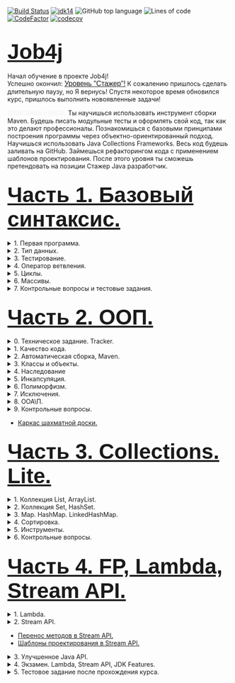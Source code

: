 [![Build Status](https://travis-ci.com/IuriyG/job4j.svg?branch=master)](https://travis-ci.org/IuriyG/job4j)
[![jdk14](https://img.shields.io/badge/JDK-14-blue.svg)](http://jdk.java.net/14/)
![GitHub top language](https://img.shields.io/github/languages/top/IuriyG/job4j)
![Lines of code](https://img.shields.io/tokei/lines/github/IuriyG/job4j)
[![CodeFactor](https://www.codefactor.io/repository/github/iuriyg/codewars/badge)](https://www.codefactor.io/repository/github/iuriyg/job4j)
[![codecov](https://codecov.io/gh/IuriyG/job4j/branch/master/graph/badge.svg)](https://codecov.io/gh/IuriyG/job4j)

# <font size="10" color="#03A9F4" face="Arial">[Job4j](https://job4j.ru "Обучение и трудоустройство Java-программистов от Junior до Senior.")</font>

Начал обучение в проекте Job4j!  
Успешно
окончил: <font size="3" color="#03A9F4" face="Arial">[Уровень "Стажер"!](https://job4j.ru/courses/java_with_zero_to_job.html "Уровень <Стажер>")</font>
К сожалению пришлось сделать длительную паузу, но Я вернусь!
Спустя некоторое время обновился курс, пришлось выполнить новоявленные задачи!

<font size="3" color="#F5F5F5" face="Arial"> <b>Описание курса: </b> </font>
Ты научишься использовать инструмент сборки Maven. Будешь писать модульные тесты и оформлять свой код, 
так как это делают профессионалы. Познакомишься с базовыми принципами построения программы через 
объектно-ориентированный подход. Научишься использовать Java Collections Frameworks. 
Весь код будешь заливать на GitHub. Займешься рефакторингом кода с применением шаблонов проектирования. 
После этого уровня ты сможешь претендовать на позиции Стажер Java разработчик.

## <font size="8" color="#03A9F4" face="Arial">[Часть 1. Базовый синтаксис.](https://github.com/IuriyG/job4j/tree/master/chapter_001/src/main/java/ru/job4j) </font>

  <details><summary>1. Первая программа.</summary>

* JDK.
* IDEA.
* MSysGit. Установить и настроить.
* [GitHub. Регистрация.](https://github.com/IuriyG/job4j_elementary)
* Генерация публичного и закрытого ключа для github.
* Импорт проекта в IDEA.
* Создание репозитория и привязка к исходному коду.
* [Загрузка файлов на github.](https://github.com/IuriyG/job4j_elementary/blob/master/src/ru/job4j/Echo.java) 
* [Фиксация изменений на github.](https://github.com/IuriyG/job4j_elementary/commit/94b8ddc702b079b0b7687626d9bc364a456204a3)
* Кто такой - CI Бот?
* [Разбор первой программы.](https://github.com/IuriyG/job4j/blob/master/chapter_001/src/main/java/Multiple.java)
* Заголовок в файле java.
* Процесс компиляции и запуска Java программы.
* Checkstyle.
        
  </details>

 <details><summary>2. Тип данных.</summary>
  
* Что такое переменная.
* Определите тип данных для переменных.
* Переменные.
* Арифметические операции.
* Переназначение переменной.
* Методы.
* [Аргументы.](https://github.com/IuriyG/job4j/blob/df61cdf30eb3ce430d15c4b6658d38a9c0aedac7/chapter_001/src/main/java/ru/job4j/calculator/ArgMethod.java)
* Результат работы метода.
* [Конвертер валюты.](https://github.com/IuriyG/job4j/blob/master/chapter_001/src/main/java/ru/job4j/converter/Converter.java)
* [Идеальный вес.](https://github.com/IuriyG/job4j/blob/master/chapter_001/src/main/java/ru/job4j/calculator/Fit.java)
* [Расстояние между точками в системе координат.](https://github.com/IuriyG/job4j/blob/master/chapter_001/src/main/java/ru/job4j/condition/Point.java)
* [Стороны прямоугольника.](https://github.com/IuriyG/job4j/blob/master/chapter_001/src/main/java/ru/job4j/condition/SqArea.java)
* [Площадь треугольника.](https://github.com/IuriyG/job4j/blob/master/chapter_001/src/main/java/ru/job4j/condition/TrgArea.java)
* [String.](https://github.com/IuriyG/job4j/blob/b4b6e6c3fe3da680feb7254db157c3ec6443ee7a/chapter_001/src/main/java/ru/job4j/condition/Greeting.java)
* Преобразование примитивных типов.
</details>

<details><summary>3. Тестирование.</summary>

* [Что такое тестирование.](https://github.com/IuriyG/job4j/blob/master/chapter_001/src/main/java/ru/job4j/converter/Converter.java)
* [Модульные тесты.](https://github.com/IuriyG/job4j/blob/master/chapter_001/src/test/java/ru/job4j/converter/ConverterTest.java)
* [Что такое import.](https://github.com/IuriyG/job4j/commit/20e5b5735a2ec22fa120992b694ec805b2d67903)
* [Входные данные в тесте.](https://github.com/IuriyG/job4j/commit/360664ec1c6350104d93b524f5ba11d8ad16b84b)
* [Тесты для задачи "идеальный вес".](https://github.com/IuriyG/job4j/blob/master/chapter_001/src/test/java/ru/job4j/calculator/FitTest.java)
* [Тесты для расстояния между точками.](https://github.com/IuriyG/job4j/blob/master/chapter_001/src/test/java/ru/job4j/condition/PointTest.java)
* [Тесты для стороны прямоугольника.](https://github.com/IuriyG/job4j/blob/master/chapter_001/src/test/java/ru/job4j/condition/SqAreaTest.java)
*  Аннотация @Test

</details>

<details><summary>4. Оператор ветвления.</summary>

* [Операции сравнения.](https://github.com/IuriyG/job4j/commit/63ffc3c4ffbd076f2e7627e1a13c2a0eff576857)
* Операторы ветвлений.
* [Оператор if с блоком else](https://github.com/IuriyG/job4j/commit/8e5227d637137af0437d4040025f7ed3bc05804c)
* [Операторы сравнения в String.](https://github.com/IuriyG/job4j/commit/0cc1d592985f55e2e4f458a4638c82a66079664c)
* [Глупый бот](https://github.com/IuriyG/job4j/blob/master/chapter_001/src/main/java/ru/job4j/condition/DummyBot.java)
* Блок-схемы.
* Псевдокод.
* [Тернарное сравнение.](https://github.com/IuriyG/job4j/commit/d3e7f8c1b9241ee5b8489f5082482d9f0bd3af42)
* Булева логика.
* [Оператор &&](https://github.com/IuriyG/job4j/commit/041ae46c8247d968435badd97872b1ad9376ac64)
* [Оператор ||](https://github.com/IuriyG/job4j/commit/db350c616de03624be02040dafa8caa1839fff8b)
* [Логическое отрицание!](https://github.com/IuriyG/job4j/commit/4a07287e93dde6c0a9d594b8613d7ac5dba91bb1)
* [if c return.](https://github.com/IuriyG/job4j/commit/276bc4ba6ef721cc55200178aa654c28d435adbc)
* [Множественное логическое выражение И](https://github.com/IuriyG/job4j/commit/4c7ed006a563cfdad0589bf3d9bf64cdd1a451ce)
* [Math.abs](https://github.com/IuriyG/job4j/blob/dd1983b874b0ab6966c90c94dd7a07ab8bbbe4a1/chapter_001/src/main/java/ru/job4j/condition/ChessBoard.java)
* Вложенный оператор if else. Запутанный код
* [Отладка программы в IDEA.](https://github.com/IuriyG/job4j/commit/187733e95bb10eec59d20fde69cc0f413cc298ac)
* [Switch.](https://github.com/IuriyG/job4j/commit/1020789372e19b29e75e21fadf6ec207270b74ed)
* [Switch - matcher.](https://github.com/IuriyG/job4j/commit/e6dc3798a4e63a8d96735e25257934d2bcb0eb93)
</details>

<details><summary>5. Циклы.</summary>

* Цикл for. Определение.
* [Сумма чисел.](https://github.com/IuriyG/job4j/commit/4aa96600313f470d1a1844148f47162d03a17142)
* Вечный цикл for.
* [Подсчет суммы чётных чисел в диапазоне](https://github.com/IuriyG/job4j/blob/master/chapter_001/src/main/java/ru/job4j/loop/Counter.java)
* [Создать программу, вычисляющую факториал.](https://github.com/IuriyG/job4j/commit/bd4b5d1c57c6b4eee962dea0d04550f700b2c819)
* [Построить шахматную доску в псевдографике.](https://github.com/IuriyG/job4j/commit/a5201b9441d691e5e8f28bef3367fc2b0c79a89e)
* [Протеиновая диета](https://github.com/IuriyG/job4j/commit/f30d371b75e88de6aedb50a4166eb614fe429f5d)
* [Простое число](https://github.com/IuriyG/job4j/commit/6be8d02c9ea25ff853d76520e7c01bd3fef7d1f1)
* [Простые числа](https://github.com/IuriyG/job4j/blob/master/chapter_001/src/main/java/ru/job4j/loop/PrimeNumber.java)
* [Ипотека](https://github.com/IuriyG/job4j/commit/3f2c5d9f630575790fbc8a2f403a9a7a61b15f6e)
* Именование классов и переменных
* [Крест в псевдографике.](https://github.com/IuriyG/job4j/commit/49ad9c502b2a9d450ef5fa015d4332a39341dc9a)
* [Генерация конструкций в IDEA](https://github.com/IuriyG/job4j/commit/905e47d661ed1ba4fa26f7421f6c20965bda78c6)
</details>

<details><summary>6. Массивы.</summary>

* Объявление массива.
* [Размер массива.](https://github.com/IuriyG/job4j/commit/58885f67ed29c3e19dfe9c8d3fe160b8ac3aa7b0)
* [Заполнение массива.](https://github.com/IuriyG/job4j/commit/1a43b1504b2c5327b17d015f964ed0c1091a3fe4)
* [Массивы и цикл for.](https://github.com/IuriyG/job4j/commit/57d4c1df032bbf913440742eb7f88df29043a0dd)
* [Массивы и цикл for-each.](https://github.com/IuriyG/job4j/commit/57d4c1df032bbf913440742eb7f88df29043a0dd)
* [Заполнить массив степенями чисел.](https://github.com/IuriyG/job4j/commit/71d93de7f8ed1c62c95dede382618f67be2a9a45)
* [Массивы в тестах.](https://github.com/IuriyG/job4j/commit/71d93de7f8ed1c62c95dede382618f67be2a9a45)
* [Классический поиск перебором.](https://github.com/IuriyG/job4j/commit/f7407f300b1677c0a0337798d4c4650db74fff25)
* Упорядочить массив.
* [Выход за границу массива.](https://github.com/IuriyG/job4j/commit/0e322405cbc8aa593e418aeb202a57b2ce4fb315)
* [Переставить элементы массива.](https://github.com/IuriyG/job4j/commit/10b7657f20b58a37d3231fdbca6cc725e8fd8291)
* [Перевернуть массив.](https://github.com/IuriyG/job4j/commit/5f1e199a22ec2a991d0811d60b1437eeba4cc30d)
* [Массив заполнен true или false.](https://github.com/IuriyG/job4j/blob/4e7b11489354b53d6b24c251f6b85149f771d327/chapter_001/src/main/java/ru/job4j/array/Check.java)
* [Слово начинается с ...](https://github.com/IuriyG/job4j/commit/5c3d69f24347c01f0ac6462de16b14744d51decd)
* [Сравнить последние элементы двух массивов.](https://github.com/IuriyG/job4j/blob/3bf4b2f2abbdc516d96072636debdad1c3466e93/chapter_001/src/main/java/ru/job4j/array/EqLast.java)
* [Обход массива с последнего элемента.](https://github.com/IuriyG/job4j/blob/329baf3a6797b85939f0a97bfc30a9a67f4be4b3/chapter_001/src/main/java/ru/job4j/array/PrintEvenElements.java)
* [Слово заканчивается на ...](https://github.com/IuriyG/job4j/commit/1df84e70256507547877afa1f40821a9db5d0b42)
* [Поиск индекса в диапазоне.](https://github.com/IuriyG/job4j/commit/6ecb9b069fe3e20e1c8f6b397b0c3444b3d3709d)
* [Поиск минимального числа в массиве.](https://github.com/IuriyG/job4j/commit/d8eb240dd4e22c9e22588ceb497ed54be81b1041)
* [Поиск минимума в диапазоне.](https://github.com/IuriyG/job4j/commit/399e5f27e725b3ce7c39842140d73de2532a5dc9)
* [Сортировка выборкой.](https://github.com/IuriyG/job4j/commit/6a2d890546b488982461db3606f8e75fbaf39c55)
* [Двумерный массив.](https://github.com/IuriyG/job4j/commit/a38a8233f3448027d8bb64fb8815e7f377a18fbb)
* [Размер элемента двухмерного массива.](https://github.com/IuriyG/job4j/commit/235e3574014dbd65421e23754c5aa6de189075b2)
* [Двухмерный массив. Циклы.](https://github.com/IuriyG/job4j/commit/b77c3f6138e97886910ce292a3e1add33d05097e)
* [Двухмерный массив. If.](https://github.com/IuriyG/job4j/commit/fe9d3d772ec54ad884f06c943573d04d764bcc07)
* [Двухмерный массив. Таблица умножения.](https://github.com/IuriyG/job4j/commit/a5d8f1219dd25198d09d44d96e773cdd7ee093ae)
* [Моно-строка в матрице.](https://github.com/IuriyG/job4j/commit/bf836ddca012ccb4e316e381dda75c3754b043b3)
* [Моно-столбец в матрице.](https://github.com/IuriyG/job4j/commit/bf836ddca012ccb4e316e381dda75c3754b043b3)
* [Массив из диагонали матрицы.](https://github.com/IuriyG/job4j/commit/49419dd0e134e88985059c00bc233592ff3651a5)
* [Выигрышные комбинации в сокобан.](https://github.com/IuriyG/job4j/commit/bf836ddca012ccb4e316e381dda75c3754b043b3)
* [Дефрагментация массива.](https://github.com/IuriyG/job4j/commit/d30a78cb6d3992af065b7314548c66e247b6998a)
* [Жадный алгоритм. Сдача в кофе машине.](https://github.com/IuriyG/job4j/commit/9aa8f11c61c8f5220d02329b524d67b2036128b1)
</details>

<details><summary>7. Контрольные вопросы и тестовые задания.</summary>

* <details><summary>Сдача теории.</summary>

      Вопросы. 
        1. Что такое виртуальная машина?
        2. К какому типу языка программирования относится Java?
        3. Из каких компонентов состоит Java (JDK, JRE, JVM)?
        4. Для чего используется JDK?
        5. Для чего используется JRE? 
        6. Для чего используется VM?
        7. Расскажите про примитивные типы.
        8. Опишите шаги для компиляции и запуска приложения в консоли (javac java).
        9. Что такое "оператор условия"?
        10. Какие типы операторов условия существуют?
        11. Расскажите про булевы операции || &&?  Расскажите элементы таблицы истинности?
        12. Что такое тернарное условие?
        13. Что такое циклы и для чего они используются?
        14. Для чего используется цикл for?
        15. Для чего используется цикл foreach?
        16. Для чего используется цикл while?
        17. Для чего используется цикл do while?
        18. Что такое массив?
        19. Как создать массив?
        20. Как присвоить значение ячейке массива?
        21. Как можно пройти по всем элементам массива?
        22. Как можно найти элемент в массиве?
        23. Что будет, если записывать элемент по индексу -1?
        24. Как удалить ячейку в массиве?
        25. Как отредактировать ячейку в массиве?

* [Тестовое задание: сокобан.](https://github.com/IuriyG/games_oop_javafx/commit/372d19328e6dab204c496ff8c4871197c3c1fc35)
* [Тестовое задание: объединить два массива.](https://github.com/IuriyG/job4j/commit/d9b0b7fc2b4ae21c9a59ac181ad2b4593cad70ab)
</details>
  </details>

## <font size="8" color="#03A9F4" face="Arial">[Часть 2. ООП.](https://github.com/IuriyG/job4j/tree/master/chapter_002/src/test/java/ru/job4j) </font>

<details><summary>0. Техническое задание. Tracker.</summary>

 * Техническое задание - проект Tracker.
 * [Репозиторий под проект Tracker.](https://github.com/IuriyG/job4j_tracker)
 </details>

<details><summary>1. Качество кода.</summary>

* Чтение кода и базовые ошибки.
</details>

<details><summary>2. Автоматическая сборка, Maven.</summary>

* Запуск Maven. Фаза test.
* Структура Maven проекта.
* Подключение библиотек.
* [Checkstyle с Maven.](https://github.com/IuriyG/job4j/blob/94240f82bd0c55d5887edc8e915b1c5664a0a6ba/pom.xml#L96)
</details>

<details><summary>3. Классы и объекты.</summary>

* Теория.
* [Создание объекта.](https://github.com/IuriyG/job4j/commit/6a566332f0d82436a45604b60b3d4e08d0d210df)
* [Вызов метода объекта.](https://github.com/IuriyG/job4j/commit/3c3e4356324ffaaab335dbe30b1554eb6e16b41b)
* [Вызов метода с аргументами.](https://github.com/IuriyG/job4j/commit/50142df85b1dc9d8e492584f74cf77404806b953)
* [Вызов метод с возвращаемым типом.](https://github.com/IuriyG/job4j/commit/4dd833800929161605a31cb95f2583b1b95aeab5)
* [Поля объекта.](https://github.com/IuriyG/job4j/commit/53cefe5ce0cf091cf272053e86f84c8c95e95778)
* [Взаимодействие объектов.](https://github.com/IuriyG/job4j/commit/b3a94d98fa8fb559963b03b45fa20c43fbf0f54f)
* Конструктор.
* [Состояние объекта.](https://github.com/IuriyG/job4j/blob/5c66331cc40ae5df2913e2dfb4a5ebd200cbe0a5/chapter_001/src/main/java/ru/job4j/oop/Battery.java)
* [Статические и не статические методы.](https://github.com/IuriyG/job4j/commit/17ef71a54d0bfb28c495b2f98a161dbd34860a1b)
* [Рефакторинг — Расстояние между точками.](https://github.com/IuriyG/job4j/commit/d5bc899704626bff425571d228400be4ec7c504d)
* [Рефакторинг — Площадь треугольника.](https://github.com/IuriyG/job4j/commit/5857774651d6ae2fd456a8649b1598f982b0ab28)
* [Перегрузить метод max для трех чисел.](https://github.com/IuriyG/job4j/commit/66c272bebd29e874c83670169a7ef701ffeeaedc)
* [Расстояние между точками в трехмерном пространстве.](https://github.com/IuriyG/job4j/commit/6f3e96c24e7fb61a673ff0d23fd25d3f4226cd81)
* Локальные переменные и поля.
* Зона видимости переменных.
</details>

<details><summary>4. Наследование</summary>

* Что такое наследование.
* [Перегрузка конструктора.](https://github.com/IuriyG/job4j/commit/9fc99486238eb9f541e40d050681b54fede19231)
* [Реализация профессий в коде.](https://github.com/IuriyG/job4j/commit/a94d74493931f67c96e3f6644cb375ca2e419256)
* [Переопределение.](https://github.com/IuriyG/job4j/commit/779e88a94d371bf7489bb09fff635b75e7039dbc)
* [Аннотация @Override.](https://github.com/IuriyG/job4j/commit/603496b9b6e260769c1fece04c1dafaec6f8344c)
* [Date. Отображение даты.](https://github.com/IuriyG/job4j/commit/fd1805d7ed1143117ebcfb1676a02bbd1d2c4ee5)
</details>

<details><summary>5. Инкапсуляция.</summary>

* [Что такое инкапсуляция.](https://github.com/IuriyG/job4j/blob/1e40893ad747eebd28285183e68ea189216eaa68/chapter_001/src/main/java/ru/job4j/encapsulation/Config.java)
* [Модель данных.](https://github.com/IuriyG/job4j/blob/bb67f2686ce1ecf2335f8fa18870a4a96c8ec023/chapter_001/src/main/java/ru/job4j/pojo/College.java)
* [Массивы и модели.](https://github.com/IuriyG/job4j/commit/50f9639ea30eac74be4399b806ee99139d4d37ab)
* Массив с пустыми ячейками.
* [Удаление моделей из массива.](https://github.com/IuriyG/job4j/commit/844e4402b626e0f1192ec143eebd8a4d2e528846)
* Сравнение моделей. Метод equals.
* [Tracker - хранилище.](https://github.com/IuriyG/job4j/commit/c7bf953bbff74de6fe6fe4dd37852f3916ffef4f)
* Метод замены заявки. Tracker.replace.
* Метод удаления заявки Tracker.delete. 
* Что такое валидация?
* toString.
</details>

<details><summary>6. Полиморфизм.</summary>

* Что такое полиморфизм.
* [Чтение из консоли. Класс Scanner.](https://github.com/IuriyG/job4j/commit/992aa46d340253e54b222a148949a4d6628fbbbd)
* [Scanner и чтение числа из консоли.](https://github.com/IuriyG/job4j/blob/a5fb220413b34d797b6c3b1a9a07b2f2a9cdd933/chapter_001/src/main/java/ru/job4j/io/Matches.java)
* [Реализация класса StartUI.](https://github.com/IuriyG/job4j/commit/2b5885300f07f255176e6472289b9986b9da5230)
* Реализация класса StartUI. Вывод меню.
* Реализация класса StartUI. Добавление заявки.
* Реализация класса StartUI. Вывод всех заявок.
* Реализация класса StartUI. Изменение заявки.
* Реализация класса StartUI. Удаление заявки.
* Реализация класса StartUI. Вывод заявки по id.
* Реализация класса StartUI. Вывод заявок по имени.
* [Интерфейс Input.](https://github.com/IuriyG/job4j/blob/1d85898e9b/chapter_001/src/main/java/ru/job4j/poly/Bus.java)
* [Приведение типов. Повышение типа и понижение типа.](https://github.com/IuriyG/job4j/commit/b476be5fe00441e9d04a7e24e33b2c950598cbbc)
* [Зачем нужно приведение типов.](https://github.com/IuriyG/job4j/commit/b08d47800fd0ce7129459481dc295ab0fe237af6)
* Зависимости классов.
* [Разрыв зависимости StartUI от Scanner.](https://github.com/IuriyG/job4j/commit/64ca3f4587a234971740fe74aae699c24b241129)
* [Статические методы.](https://github.com/IuriyG/job4j/commit/4e9094bc89f02bd0d1ba5791d9715ece20ffc5b5)
* [Input и полиморфизм.](https://github.com/IuriyG/job4j/commit/f844f67043781cc4cf2b10ad40abc073d5520959)
* [Тестирование. Подготовка данных.](https://github.com/IuriyG/job4j/commit/ef42fe4319c9bc8c353026f8b8096fa86b95c509)
* [Создания Manifest для проекта Tracker.](https://github.com/IuriyG/job4j/commit/16748e777f515be00751bea94122b2f6c7dcf70c)
* [Шаблон проектирования — Стратегия.](https://github.com/IuriyG/job4j/commit/84fc927ebbdfc6924cc4e6e6a13d38ab12b0a358)
* [Реализация меню за счет шаблона стратегия.](https://github.com/IuriyG/job4j/commit/5724cbf36cc3e7c0156dfc2161151541f7b5ed73)
* [Написать тесты на StartUI.](https://github.com/IuriyG/job4j/commit/1cee9d13ddd5d60f949c7270d46189afa089ec6c)
* [Зависимость от System.out.](https://github.com/IuriyG/job4j/commit/e877671ad9a7999903961ba6c8a1ce2a43555bb9)
* [Рефакторинг теста @Before @After.](https://github.com/IuriyG/job4j/commit/e877671ad9a7999903961ba6c8a1ce2a43555bb9)
* [Тесты вывода на консоль в StartUI.](https://github.com/IuriyG/job4j/commit/8ea012a1855f3467c2498fc4e24af24be5a24cb1)
</details>

<details><summary>7. Исключения.</summary>

* [Что такое исключение.](https://github.com/IuriyG/job4j/commit/7bf6794e1c7de2002d0119bdb7d2d4a29ea2406a)
* [java.lang.NullPointerException.](https://github.com/IuriyG/job4j/commit/6d83114382c1c98013a940cb917d96067e1c6299)
* [Кидаем исключение - throw new RuntimeException](https://github.com/IuriyG/job4j/commit/1508fdf97690f58c24f09b8deac65a71f23d61c7)
* [Тестирование исключений с junit.](https://github.com/IuriyG/job4j/commit/b4f1f79f957c93a5b1b67f270dfbf453520af5e8)
* [Пользовательские исключения.](https://github.com/IuriyG/job4j/commit/f3de1f991ef5c46be364cb6f0708c981f4d546f6)
* [Иерархия исключений и множественный catch.](https://github.com/IuriyG/job4j/commit/69a0908ada62d129d3825ec155e3f038782bcf85)
* [Error - исключения, связанные с работой виртуальной машины.](https://github.com/IuriyG/job4j/commit/7ad38ceb37a44754c382341ade4e4968f8a1563d)
* [Обеспечить бесперебойную работу приложения Tracker.](https://github.com/IuriyG/job4j/commit/79d9e9f48e5a7f265bab96d4601bbdbaca62d668)
* [Тесты на StartUI.](https://github.com/IuriyG/job4j/blob/79d9e9f48e5a7f265bab96d4601bbdbaca62d668/chapter_002/src/test/java/ru/job4j/tracker/StartUITest.java)
* [Рефакторинг — Шаблон Декоратор для валидатора.](https://github.com/IuriyG/job4j/commit/90c056949c23e0d00597c0ee98730db96ccb6c07)
* [Тест на ValidateInput.](https://github.com/IuriyG/job4j/blob/9851a28757/chapter_002/src/test/java/ru/job4j/tracker/ValidateInputTest.java)
* [Замена if-else-throw на if-throw.](https://github.com/IuriyG/job4j/commit/33ebd679aea79b40c785708ed4e35b1d53023aca)
</details>

<details><summary>8. ООА\П.</summary>

* Что такое ООА\П?
* [Singleton.](https://github.com/IuriyG/job4j/commit/90dcc8b9756fcb55781aef9b5bbc627a2bc6446e)
* Шаблон фабричный метод.
* [final.](https://github.com/IuriyG/job4j/commit/72ee09857833ab99461c0fab9bcd68b1a1d83839)
</details>

<details><summary>9. Контрольные вопросы.</summary>

* <details><summary>Экзамен. ООП.</summary>

      Вопросы.
        1. Что такое ООП?        
        2. Базовые концепции ООП?
        3. Укажите из каких элементов состоит класс.
        4. Что такое конструктор?
        5. Можно ли наследовать конструктор?
        6. Что такое перегрузка конструктора?
        7. Что такое статический метод?
        8. Что такое не статический метод?
        9. Для чего используется ключевое слово this?
        10. Какой класс является базовый родительным классов для всех классов?
        11. Что такое наследование? Приведите примеры из реальной жизни.
        12. Опишите процесс создания нового объекта.
        13. Как вызвать метод из родительского класса?
        14. Что такое переопределение метода?
        15. Можно ли переопределить статический метод?
        16. Что такое виртуальная функция и используются ли они в Java?
        17. Что такое перегрузка метода?
        18. Можно ли изменить тип возвращаемых данных при перегрузке метода?
        19. Что такое множественное наследование? Как его можно реализовать в Java.
        20. Что такое полиморфизм? Приведите примеры из реальной жизни.
        21. Что такое инкапсуляция?
        22. Как реализована инкапсуляция в Java? 
        23. Можно ли применить модификаторы доступ к конструкторам?
        24. Что такое интерфейс?
        25. Какие типы исключительных ситуаций бывают?
        26. Назовите основные методы класса Object?
        27. Что такое шаблоны проектирования?
        28. Объясните шаблон - декоратор.
        29. Объясните шаблон - стратегия.
</details>

* [Каркас шахматной доски.](https://github.com/IuriyG/games_oop_javafx/commit/650566718eec5f27b099292b417a82ac7751e26c)
</details>

## <font size="8" color="#03A9F4" face="Arial">[Часть 3. Collections. Lite.](https://github.com/IuriyG/job4j/tree/master/chapter_003/src/main/java/ru/job4j) </font>

<details><summary>1. Коллекция List, ArrayList.</summary>

* Интерфейс Collection.
* [Коллекции, ArrayList, List, Обобщения.](https://github.com/IuriyG/job4j/commit/b156c0553f7a87522e99fab0272eed50764da1c9)
* [Телефонный справочник на базе ArrayList.](https://github.com/IuriyG/job4j/commit/baec4bd40b89b940fb85f0cddc9e28c394d37872)
* [Очередь с приоритетом на LinkedList.](https://github.com/IuriyG/job4j/commit/ba134f8c663aa1450d6497fc8b40e2ea41653993)
* [ Конвертация ArrayList в двухмерный массив.](https://github.com/IuriyG/job4j/commit/0fa9c98a393cce2cac53fe4f68eb951eeb604b97)
* [Конвертация двумерного массива в ArrayList.](https://github.com/IuriyG/job4j/commit/5c9b3be314dbc1327f508bf3b7dbbca824b5a404)
* [Конвертация листа массивов в один лист Integer.](https://github.com/IuriyG/job4j/commit/7ac5744e81874fd2da6ab775d5d703eaca5e002c)
* [Изменить программу Tracker из 2-го модуля.](https://github.com/IuriyG/job4j/commit/145684edcb55b3303270de62f297c58c64916015)
</details>

<details><summary>2. Коллекция Set, HashSet.</summary>

* [Set, HashSet, Iterator.](https://github.com/IuriyG/job4j/commit/7a2192554a3e86d00e1abeee6dccbcb4ca637a14)
* [Уникальные задачи.](https://github.com/IuriyG/job4j/commit/8beb21c9c02138c257d97982398d0363dddabfb9)
* [Идентичные тексты.](https://github.com/IuriyG/job4j/commit/9229286d94300a61919c6e3c7db3c2aac78927be)
* [Модели данных и HashSet.](https://github.com/IuriyG/job4j/commit/7a3d25c9f6fa830ebf22fd2dc8f343a88cff80ed)
</details>

<details><summary>3. Map. HashMap. LinkedHashMap.</summary>

* [Map, HashMap.](https://github.com/IuriyG/job4j/commit/dc4ed768ada2a384b373ad162f8f4a1f8968535a)
* [Паспорт и жители.](https://github.com/IuriyG/job4j/commit/1f020fce49efa24efee4d3f51d35bf8b84af8cec)
* [Преобразования List в Map.](https://github.com/IuriyG/job4j/commit/f92c535809b4822eb49b4480f57fab1e2cc9b9e1)
* [ Банковские переводы.](https://github.com/IuriyG/job4j/commit/0fa1d13f16cdb422ad3292d4253b40013d79a035)
</details>

<details> <summary>4. Сортировка.</summary>

* [Сортировка.](https://github.com/IuriyG/job4j/commit/6aab12aa3314d149287b588f8750fa1aaecbea04)
* [Организовать сортировку User.](https://github.com/IuriyG/job4j/commit/84b1faf4c355683a4e0c044aec9d97e0140855f5)
* [Комбинированный компаратор.](https://github.com/IuriyG/job4j/commit/464b72b4ff59ab140d195c1d93c641b6c9555e14)
* [Компаратор для строк.](https://github.com/IuriyG/job4j/commit/ccbd973c0b7e07a771bee830c2d58587280b6346)
* [Сортировка номера.](https://github.com/IuriyG/job4j/commit/b605b190fa209011396122f7fba9e2cf5b096721)
</details>

<details> <summary>5. Инструменты.</summary>

* JaCoCo. Процент покрытия тестами.
* [Travis CI.](https://github.com/IuriyG/job4j/commit/774580d0f879bbc782a23da2db83d964fdf09145)
* [Что такое JavaDoc.](https://github.com/IuriyG/job4j/commit/a0e8f6d038ecff9538e634f67c93783767e19dd1)
* [Генерация документации по JavaDoc.](https://github.com/IuriyG/job4j/commit/81e9d2bf0569ee369e08a7811d9c917b7efcf34e)
</details>

<details> <summary>6. Контрольные вопросы.</summary>

* <details><summary>Экзамен. Коллекции.</summary>

      Вопросы.
        1. Что такое "коллекция". 
        1.1  Перечислите основные методы из интерфейса java.util.Collection.
        2. Назовите преимущества использования коллекций.
        3. Какие данные могут хранить коллекции?
        4. Какие есть типы коллекций? Как они характеризуются?
        5. Назовите основные реализации List, Set, Map.
        6. В чём отличие ArrayList от LinkedList?
        7. В чём отличие HashSet от TreeSet?
        8. В чём отличие Set от Map?
        9. Как задается порядок следования объектов в коллекции, как отсортировать коллекцию?
        10. Чем отличается Comparable от Comparator?
        11. Что такое сортировка по принципу Natural Order?
        12. Что такое equals и hashcode?
        13. Какие есть способы перебора всех элементов List?
        14. Как реализован цикл foreach?
        15. В чем разница между Iterator и Iterable?
        16. Как происходит удаление элементов из ArrayList?
        17. Как происходит удаление элементов из LinkedList?
  </details>

* [Отсортировать департаменты.](https://github.com/IuriyG/job4j/commit/488fc718ba8cbbd07902e9062e1647815d1142cd)
</details>

## <font size="8" color="#03A9F4" face="Arial">[Часть 4. FP, Lambda, Stream API.](https://github.com/IuriyG/job4j/tree/master/chapter_004/src/main/java/ru/job4j) </font>

<details><summary>1. Lambda.</summary>

* [Анонимные классы.](https://github.com/IuriyG/job4j/commit/544550bd1196e537b05d6bb1c043b5fbac8c6002)
* [Функциональный интерфейс.](https://github.com/IuriyG/job4j/commit/fb3f17e536f1f6f2b32c1c81112b2074aaf2d435)
* [Встроенные функциональные интерфейсы.](https://github.com/IuriyG/job4j/commit/d9bceef378b09dcb80ab4a3fec2631780d570c8a)
* Лямбда.
* [Лямбда блок.](https://github.com/IuriyG/job4j/commit/8169c13a204b10c851e5fab2e6399f4ca1803451)
* Ленивая загрузка.
* [Ссылки на методы.](https://github.com/IuriyG/job4j/commit/5f9081929a906e939619b038ea469da45973937f)
* [Зона видимости в лямбда-выражениях и исключения.](https://github.com/IuriyG/job4j/commit/00916e8d56b86e773d787217b997198d63166c73)
* [Подсчет функции в диапазоне.](https://github.com/IuriyG/job4j/commit/319ebd6d8addc257e38346cbf80af3f4f0cbaf37)
* [Функции высшего порядка.](https://github.com/IuriyG/job4j/commit/5dfd713be88f9bdcb926fea76e2fcfa598934ee4)
* FP - функциональное программирование.
</details>

<details><summary>2. Stream API. </summary>

* [Stream API.](https://github.com/IuriyG/job4j/commit/1215063d2200fee4658b7bf12d7f09ab695ded15)
* [Отладка лямбда в IDEA.](https://github.com/IuriyG/job4j/commit/3d88cc84097ac27660aae98f3b2f213f0a60ac46)
* [Фильтрация учеников.](https://github.com/IuriyG/job4j/commit/d9e6868ca7f4e9b6b65352a388207d906bf6c9d6)
* [Список адресов.](https://github.com/IuriyG/job4j/commit/84586b027a55c3ddfeb7db706360ae4dbe190669)
* [Уникальность элементов и сортировка.](https://github.com/IuriyG/job4j/commit/c5b0b5b9a7b44f030bfb52ad5f4dd9c3e23c9eca)
* [Преобразование List в Map.](https://github.com/IuriyG/job4j/commit/71041489b3ba82fac161e1e08252fc5ea25f45c3)
* [Преобразование матрицы чисел в список чисел.](https://github.com/IuriyG/job4j/commit/c955aca5e2ec287f3fdb78f24b5791ec321bdf45)

* <details><summary>Тестовое задание из модуля коллекции Lite переделать на Stream API.</summary>

  * [Метод findByPassport();](https://github.com/IuriyG/job4j/commit/bd4f8205e019d33a14387f7b7a119b746922ee71)
  * [Метод findByRequisite();](https://github.com/IuriyG/job4j/commit/5ab9bd60f857501a7f2c5df919ab3d36e172164c)

</details>

* [Перенос методов в Stream API.](https://github.com/IuriyG/job4j/commit/56f1dae4b1045665b46882ff639b063681eedb07)
* [Шаблоны проектирования в Stream API.](https://github.com/IuriyG/job4j/commit/23b306cf5500455d33dcc61f2bf299e0c80b140a)
</details>

<details><summary>3. Улучшенное Java API.</summary>

* [Stream API улучшения.](https://github.com/IuriyG/job4j/commit/c36b22fac65100d277baf5b06767394d990b2e67)
* [ Метод .of.](https://github.com/IuriyG/job4j/commit/afbf9d97f4d3cd638a4febb8aab5d940921ec883)
* [Local-Variable Type Inference.](https://github.com/IuriyG/job4j/commit/5e5fa2c4257e3a2e993af74b1e931a560ee0e6e4)
* [Optional в банковских переводах.](https://github.com/IuriyG/job4j/commit/6a7a851ef7cc2e6fd40f9eeeddfebd2847e58a5e)
* [Optional в Stream API.](https://github.com/IuriyG/job4j/commit/31b49473f8252b3b04409a136bd78ad6e8d44341)
* [Collection API Улучшения.](https://github.com/IuriyG/job4j/commit/afbf9d97f4d3cd638a4febb8aab5d940921ec883)

</details>

<details><summary>4. Экзамен. Lambda, Stream API, JDK Features.</summary>

* <details><summary>Сдача теории.</summary>

      Вопросы.
        1. Что такое lambda-выражение?      
        2. Что такое функциональные интерфейсы?
        3. Перечислите функциональные интерфейсы из пакета java.util.function.
        4. Что такое функции высшего порядка?
        5. Какие функциональные интерфейсы из пакета java.util.function поддерживают функции высшего порядка?
        6. Что такое ссылки на методы?
        7. Что такое ссылки на конструкторы?
        8. Расскажите о зоне видимости переменных в lambda - выражениях?
        9. Как быть в ситуации, если внутри lambda - выражении операторы могут выкинуть исключение?
        10. Что такое Stream API?
        11. Расскажите, какой шаблон проектирования используется внутри Stream API?
        12. Перечислите конвейерные методы Stream API.
        13. Перечислите терминальные методы Stream API.
        14. Что такое ленивая загрузка?
        15. Что делает метод filter?
        16. Что делает метод map.
        17. Что делает метод flatMap?
        18. Что делает метод collect?
        19. Что делает метод reduce?
        20. Что делает метод findFirst?
        21. Возможно ли прервать выполнение потока по аналогии с break?
        22. Возможно ли пропустить элемент потока по аналогии с continue?
        23. Что такое Optional?
        24. Перечислите методы Optional?
        25. Расскажите про фабричные методы List.of, Set.of, Map.of?
        26. Для чего используется ключевое слово var?
        27. В каких случаях можно использовать var?

  </details>

* [Реализовать класс для подсчета статистики по аттестатам учеников.](https://github.com/IuriyG/job4j/commit/7cd2f583a11afe8e29fabdb38bcefcbe33a69220)
 </details>

<details><summary>5. Тестовое задание после прохождения курса.</summary>

* [EasyStream.](https://github.com/IuriyG/job4j/commit/cf76ef208621b688008f348c676145b769e68438)
</details>
